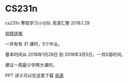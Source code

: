 # CS231n
cs231n 寒假学习小分队 资源汇整 2018.1.29

[视频连接](http://study.163.com/course/courseMain.htm?courseId=1003223001)

一共有有 31 课时，5个作业。

基本时间从 2018年1月28日 到 2018年3月5日，一共5周时间。

建议一周最少学两大课时。

PPT 讲义可以在这里下载 [资源](http://cs231n.stanford.edu/syllabus.html)
